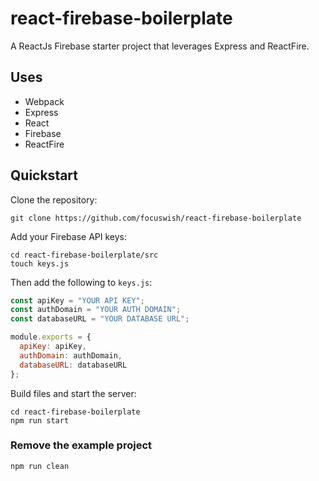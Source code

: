 # react-firebase-boilerplate

A ReactJs Firebase starter project that leverages Express and ReactFire. 

## Uses

- Webpack
- Express 
- React 
- Firebase
- ReactFire

## Quickstart

Clone the repository:

```
git clone https://github.com/focuswish/react-firebase-boilerplate
```

Add your Firebase API keys:

```
cd react-firebase-boilerplate/src
touch keys.js
```
Then add the following to <code>keys.js</code>:

```javascript
const apiKey = "YOUR API KEY";
const authDomain = "YOUR AUTH DOMAIN";
const databaseURL = "YOUR DATABASE URL";

module.exports = {
  apiKey: apiKey,
  authDomain: authDomain,
  databaseURL: databaseURL
};
```

Build files and start the server:

```
cd react-firebase-boilerplate
npm run start
```

### Remove the example project

```
npm run clean
```


